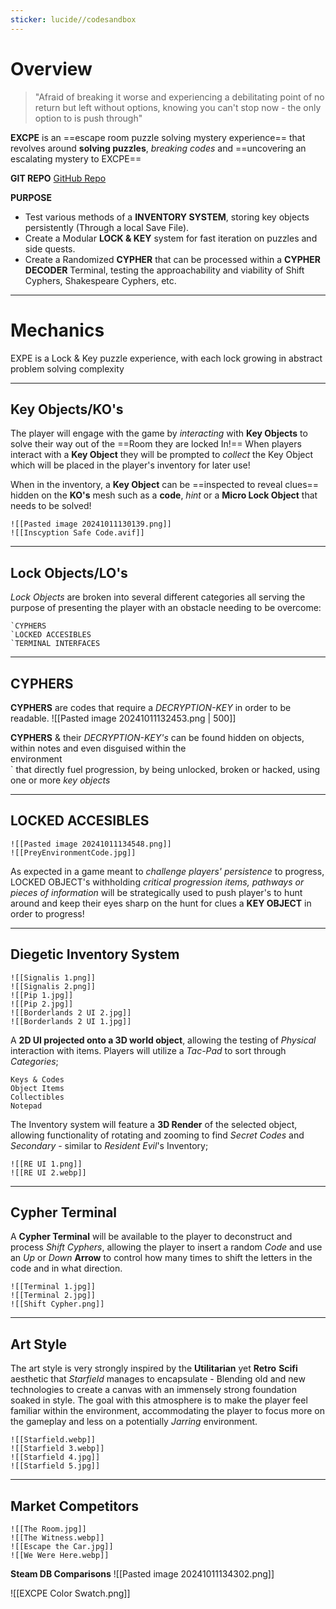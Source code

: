 ```yaml
---
sticker: lucide//codesandbox
---
```

# Overview 

>"Afraid of breaking it worse and experiencing a debilitating point of no return but left without options, knowing you can't stop now - the only option to is push through"

**EXCPE** is an ==escape room puzzle solving mystery experience== that revolves around **solving puzzles**, *breaking codes* and ==uncovering an escalating mystery to EXCPE==

**GIT REPO**
[GitHub Repo](https://github.com/Zee-Jay76/PLP-EXCPE-01.git)

**PURPOSE**
 - Test various methods of a **INVENTORY SYSTEM**, storing key objects persistently (Through a local Save File).
 - Create a Modular **LOCK & KEY** system for fast iteration on puzzles and side quests.
 - Create a Randomized **CYPHER** that can be processed within a **CYPHER DECODER** Terminal, testing the approachability and viability of Shift Cyphers, Shakespeare Cyphers, etc.

---
# Mechanics 

EXPE is a Lock & Key puzzle experience, with each lock growing in abstract problem solving complexity 

---
## Key Objects/KO's

The player will engage with the game by *interacting* with **Key Objects** to solve their way out of the ==Room they are locked In!== 
When players interact with a **Key Object**  they will be prompted to *collect* the Key Object which will be placed in the player's inventory for later use! 

When in the inventory, a **Key Object** can be ==inspected to reveal clues== hidden on the **KO's** mesh such as a **code**, *hint* or a **Micro Lock Object** that needs to be solved!
```image-layout-a
![[Pasted image 20241011130139.png]]
![[Inscyption Safe Code.avif]]
```


---
## Lock Objects/LO's

*Lock Objects* are broken into several different categories all serving the purpose of presenting the player with an obstacle needing to be overcome:

	`CYPHERS
	`LOCKED ACCESIBLES
	`TERMINAL INTERFACES

---
## CYPHERS

**CYPHERS** are codes that require a *DECRYPTION-KEY* in order to be readable.
![[Pasted image 20241011132453.png | 500]]

**CYPHERS** & their *DECRYPTION-KEY's* can be found hidden on 
objects, within notes and even disguised within the  
environment  
`
that  directly fuel progression, by being unlocked, broken or hacked, using one or more *key objects* 

---
## LOCKED ACCESIBLES


```image-layout-a
![[Pasted image 20241011134548.png]]
![[PreyEnvironmentCode.jpg]]
```


As expected in a game meant to *challenge players' persistence* to progress, LOCKED OBJECT's withholding *critical progression items, pathways or pieces of information* will be strategically used to push player's to hunt around and keep their eyes sharp on the hunt for clues a **KEY OBJECT** in order to progress!

---
## Diegetic Inventory System

```image-layout-masonry-3
![[Signalis 1.png]]
![[Signalis 2.png]]
![[Pip 1.jpg]]
![[Pip 2.jpg]]
![[Borderlands 2 UI 2.jpg]]
![[Borderlands 2 UI 1.jpg]]
```

A **2D UI projected onto a 3D world object**, allowing the testing of *Physical* interaction with items. Players will utilize a *Tac-Pad* to sort through *Categories*;

	Keys & Codes
	Object Items
	Collectibles
	Notepad

The Inventory system will feature a **3D Render** of the selected object, allowing functionality of rotating and zooming to find *Secret Codes* and *Secondary* - similar to *Resident Evil*'s Inventory;

```image-layout-a
![[RE UI 1.png]]
![[RE UI 2.webp]]
```

---
## Cypher Terminal

A **Cypher Terminal** will be available to the player to deconstruct and process *Shift Cyphers*, allowing the player to insert a random *Code* and use an *Up* or *Down* **Arrow** to control how many times to shift the letters in the code and in what direction.

```image-layout-d
![[Terminal 1.jpg]]
![[Terminal 2.jpg]]
![[Shift Cypher.png]]
```

---
## Art Style

The art style is very strongly inspired by the **Utilitarian** yet **Retro** **Scifi** aesthetic that *Starfield* manages to encapsulate - Blending old and new technologies to create a canvas with an immensely strong foundation soaked in style. The goal with this atmosphere is to make the player feel familiar within the environment, accommodating the player to focus more on the gameplay and less on a potentially *Jarring* environment. 

```image-layout-masonry-3
![[Starfield.webp]]
![[Starfield 3.webp]]
![[Starfield 4.jpg]]
![[Starfield 5.jpg]]
```

---
## Market Competitors

```image-layout-masonry-3
![[The Room.jpg]]
![[The Witness.webp]]
![[Escape the Car.jpg]]
![[We Were Here.webp]]
```

**Steam DB Comparisons** 
![[Pasted image 20241011134302.png]]

![[EXCPE Color Swatch.png]]